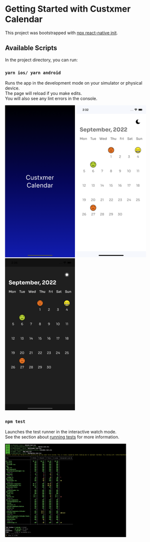 # Getting Started with Custxmer Calendar

This project was bootstrapped with [npx react-native init](https://reactnative.dev/docs/environment-setup).

## Available Scripts

In the project directory, you can run:

### `yarn ios/ yarn android`

Runs the app in the development mode on your simulator or physical device.\
The page will reload if you make edits.\
You will also see any lint errors in the console.

<img src="./src/_shared/assets/images/Simulator%20Screen%20Shot%20-%20iPhone%2013%20-%202022-10-28%20at%2002.35.42.png" height="500">


<img src="./src/_shared/assets/images/Simulator%20Screen%20Shot%20-%20iPhone%2013%20-%202022-10-28%20at%2002.32.41.png" height="500">

<img src="./src/_shared/assets/images/Simulator%20Screen%20Shot%20-%20iPhone%2013%20-%202022-10-28%20at%2002.35.35.png" height="500">



### `npm test`

Launches the test runner in the interactive watch mode.\
See the section about [running tests](https://reactnative.dev/docs/testing-overview) for more information.


<img src="./src/_shared/assets/images/test.png" width="400">
